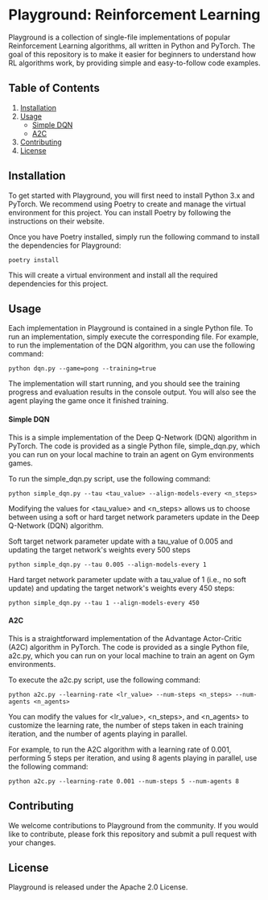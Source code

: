 # Playground: Reinforcement Learning
Playground is a collection of single-file implementations of popular Reinforcement Learning algorithms, all written in Python and PyTorch. The goal of this repository is to make it easier for beginners to understand how RL algorithms work, by providing simple and easy-to-follow code examples.

## Table of Contents
1. [Installation](#installation)
2. [Usage](#usage)
    * [Simple DQN](#simple-dqn)
    * [A2C](#a2c)
3. [Contributing](#contributing)
4. [License](#license)

## Installation
To get started with Playground, you will first need to install Python 3.x and PyTorch. We recommend using Poetry to create and manage the virtual environment for this project. You can install Poetry by following the instructions on their website.

Once you have Poetry installed, simply run the following command to install the dependencies for Playground:

```
poetry install
```
This will create a virtual environment and install all the required dependencies for this project.

## Usage
Each implementation in Playground is contained in a single Python file. To run an implementation, simply execute the corresponding file. For example, to run the implementation of the DQN algorithm, you can use the following command:

```
python dqn.py --game=pong --training=true
```
The implementation will start running, and you should see the training progress and evaluation results in the console output.
You will also see the agent playing the game once it finished training.

#### Simple DQN
This is a simple implementation of the Deep Q-Network (DQN) algorithm in PyTorch. The code is provided as a single Python file, simple_dqn.py, which you can run on your local machine to train an agent on Gym environments games.

To run the simple_dqn.py script, use the following command:

```
python simple_dqn.py --tau <tau_value> --align-models-every <n_steps>
```

Modifying the values for <tau_value> and <n_steps> allows us to choose between using a soft or hard target network parameters update in the Deep Q-Network (DQN) algorithm.

Soft target network parameter update with a tau_value of 0.005 and updating the target network's weights every 500 steps
```
python simple_dqn.py --tau 0.005 --align-models-every 1
```

Hard target network parameter update with a tau_value of 1 (i.e., no soft update) and updating the target network's weights every 450 steps:
```
python simple_dqn.py --tau 1 --align-models-every 450
```

#### A2C
This is a straightforward implementation of the Advantage Actor-Critic (A2C) algorithm in PyTorch. The code is provided as a single Python file, a2c.py, which you can run on your local machine to train an agent on Gym environments.

To execute the a2c.py script, use the following command:

```
python a2c.py --learning-rate <lr_value> --num-steps <n_steps> --num-agents <n_agents>
```

You can modify the values for <lr_value>, <n_steps>, and <n_agents> to customize the learning rate, the number of steps taken in each training iteration, and the number of agents playing in parallel.

For example, to run the A2C algorithm with a learning rate of 0.001, performing 5 steps per iteration, and using 8 agents playing in parallel, use the following command:

```
python a2c.py --learning-rate 0.001 --num-steps 5 --num-agents 8
```

## Contributing
We welcome contributions to Playground from the community. If you would like to contribute, please fork this repository and submit a pull request with your changes.

## License
Playground is released under the Apache 2.0 License.
